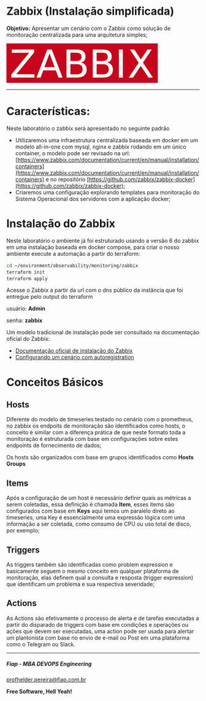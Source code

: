 # Zabbix (Instalação simplificada)

**Objetivo:** Apresentar um cenário com o Zabbix como solução de monitoração centralizada para uma arquitetura simples;


![ZABBIX_00](images/ZABBIX_00.png)

---

# Características:

Neste laboratório o zabbix será apresentado no seguinte padrão

- Utilizaremos uma infraestrutura centralizada baseada em docker em um modelo all-in-one com mysql, nginx e zabbix rodando em um único container, o modelo pode ser revisado na url: [https://www.zabbix.com/documentation/current/en/manual/installation/containers](https://www.zabbix.com/documentation/current/en/manual/installation/containers) e no repositório [https://github.com/zabbix/zabbix-docker](https://github.com/zabbix/zabbix-docker);
- Criaremos uma configuração explorando templates para monitoração do Sistema Operacional dos servidores com a aplicação docker;

# Instalação do Zabbix

Neste laboratório o ambiente já foi estruturado usando a versão 6 do zabbix em uma instalação baseada em docker compose, para criar o nosso ambiente execute a automação a partir do terraform:

```sh
cd ~/environment/observability/monitoring/zabbix
terraform init
terraform apply 
```

Acesse o Zabbix a partir da url com o dns público da instância que foi entregue pelo output do terraform

usuário: **Admin**

senha: **zabbix**

Um modelo tradicional de instalação pode ser consultado na documentação oficial do Zabbix:

- [Documentação oficial de instalação do Zabbix](https://www.zabbix.com/download?zabbix=5.4&os_distribution=ubuntu&os_version=20.04_focal&db=postgresql&ws=nginx)
- [Configurando um cenário com autoregistration](https://www.zabbix.com/documentation/2.0/en/manual/discovery/auto_registration)

# Conceitos Básicos

## Hosts
Diferente do modelo de timeseries testado no cenário com o prometheus, no zabbix os endpoits de monitoração são identificados como hosts, o conceito é similar com a diferença prática de que neste formato toda a monitoração é estruturada com base em configurações sobre estes endpoints de fornecimento de dados;

Os hosts são organizados com base em grupos identificados como **Hosts Groups**

## Items
Após a configuração de um host é necessário definir quais as métricas a serem coletadas, essa definição é chamada **Item**, esses items são configurados com base em **Keys** aqui temos um paralelo direto ao timeseries, uma Key é essencialmente uma expressão lógica com uma informação a ser coletada, como consumo de CPU ou uso total de disco, por exemplo;

## Triggers
As triggers também são identificadas como problem expression e basicamente seguem o mesmo conceito em qualquer plataforma de monitoração, elas definem qual a consulta e resposta (trigger expression) que identificam um problema e sua respectiva severidade;

## Actions
As Actions são efetivamente o processo de alerta e de tarefas executadas a partir do disparado de triggers com base em condições e operações ou ações que devem ser executadas, uma action pode ser usada para alertar um plantonista com base no envio de e-mail ou Post em uma plataforma como o Telegram ou Slack.

---

##### Fiap - MBA DEVOPS Engineering
profhelder.pereira@fiap.com.br

**Free Software, Hell Yeah!**
